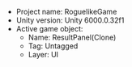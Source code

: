 <!-- UNITY CODE ASSIST INSTRUCTIONS START -->
- Project name: RoguelikeGame
- Unity version: Unity 6000.0.32f1
- Active game object:
  - Name: ResultPanel(Clone)
  - Tag: Untagged
  - Layer: UI
<!-- UNITY CODE ASSIST INSTRUCTIONS END -->